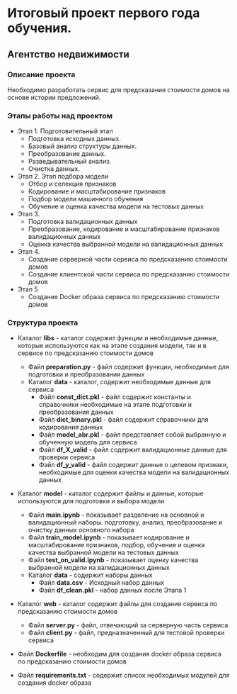# Итоговый проект первого года обучения. 
## Агентство недвижимости

### Описание проекта    
Необходимо разработать сервис для предсказания стоимости домов на основе истории предложений.

### Этапы работы над проектом  
- Этап 1. Подготовительный этап
    * Подготовка исходных данных.
    * Базовый анализ структуры данных.
    * Преобразование данных.
    * Разведывательный анализ.
    * Очистка данных.
- Этап 2. Этап подбора модели
    * Отбор и селекция признаков
    * Кодирование и масштабирование признаков
    * Подбор модели машинного обучения
    * Обучение и оценка качества модели на тестовых данных
- Этап 3.
    * Подготовка валидационных данных
    * Преобразование, кодирование и масштабирование признаков валидационных данных
    * Оценка качества выбранной модели на валидационных данных
- Этап 4.
    * Создание серверной части сервиса по предсказанию стоимости домов
    * Создание клиентской части сервиса по предсказанию стоимости домов
- Этап 5
    * Создание Docker образа сервиса по предсказанию стоимости домов


 ### Структура проекта
 - Каталог **libs** - каталог содержит функции и необходимые данные, которые используются как на этапе создания модели, так и в сервисе по предсказанию стоимости домов
    * Файл **preparation.py** - файл содержит функции, необходимые для подготовки и преобразования данных
    * Каталог **data** - каталог, содержит необходимые данные для сервиса 
        - Файл **const_dict.pkl** - файл содержит константы и справочники необходимые на этапе подготовки и преобразования данных
        - Файл **dict_binary.pkl** - файл содержит справочники для кодирования данных
        - Файл **model_abr.pkl** -  файл представляет собой выбранную и обученную модель для сервиса
        - Файл **df_X_valid** - файл содержит валидационные данные для проверки сервиса
        - Файл **df_y_valid** - файл содержит данные о целевом признаки, необходимые для оценки качества модели на валидационных данных

 - Каталог **model** - каталог содержит файлы и данные, которые используются для подготовки и выбора модели 
    * Файл **main.ipynb** - показывает разделение на основной и валидационный наборы. подготовку, анализ, преобразование и очистку данных основного набора
    * Файл **train_model.ipynb** - показывает кодирование и масштабирование признаков, подбор, обучение и оценка качества выбранной модели на тестовых данных
    * Файл **test_on_valid.ipynb** - показывает оценку качества выбранной модели на валидационных данных
    * Каталог **data** - содержит наборы данных
        * Файл **data.csv** - Исходный набор данных 
        * Файл **df_clean.pkl** - набор данных после Этапа 1
        
 - Каталог **web** - каталог содержит файлы для создания сервиса по предсказанию стоимости домов 
    * Файл **server.py** - файл, отвечающий за серверную часть сервиса
    * Файл **client.py** - файл, предназначенный для тестовой проверки сервиса   
 - Файл **Dockerfile** - необходим для создания docker образа сервиса по предсказанию стоимости домов
 - Файл **requirements.txt** - содержит список необходимых модулей для создания docker образа




